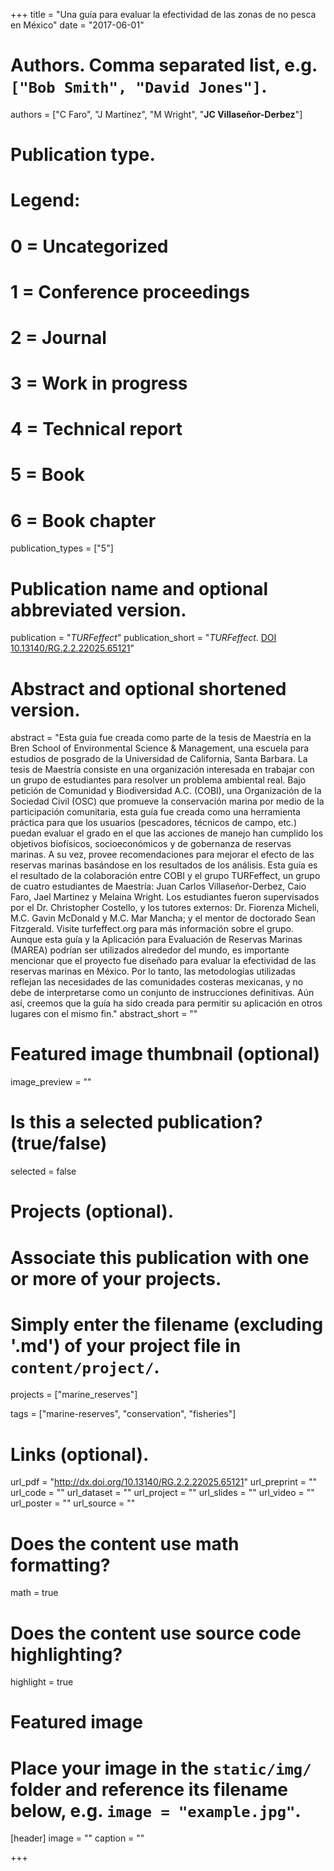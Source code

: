 +++
title = "Una guía para evaluar la efectividad de las zonas de no pesca en México"
date = "2017-06-01"

# Authors. Comma separated list, e.g. `["Bob Smith", "David Jones"]`.
authors = ["C Faro", "J Martínez", "M Wright", "**JC Villaseñor-Derbez**"]

# Publication type.
# Legend:
# 0 = Uncategorized
# 1 = Conference proceedings
# 2 = Journal
# 3 = Work in progress
# 4 = Technical report
# 5 = Book
# 6 = Book chapter
publication_types = ["5"]

# Publication name and optional abbreviated version.
publication = "*TURFeffect*"
publication_short = "*TURFeffect*. [DOI 10.13140/RG.2.2.22025.65121](http://dx.doi.org/10.13140/RG.2.2.22025.65121)"

# Abstract and optional shortened version.
abstract = "Esta guía fue creada como parte de la tesis de Maestría en la Bren School of Environmental Science & Management, una escuela para estudios de posgrado de la Universidad de California, Santa Barbara. La tesis de Maestría consiste en una organización interesada en trabajar con un grupo de estudiantes para resolver un problema ambiental real. Bajo petición de Comunidad y Biodiversidad A.C. (COBI), una Organización de la Sociedad Civil (OSC) que promueve la conservación marina por medio de la participación comunitaria, esta guía fue creada como una herramienta práctica para que los usuarios (pescadores, técnicos de campo, etc.) puedan evaluar el grado en el que las acciones de manejo han cumplido los objetivos biofísicos, socioeconómicos y de gobernanza de reservas marinas. A su vez, provee recomendaciones para mejorar el efecto de las reservas marinas basándose en los resultados de los análisis. Esta guía es el resultado de la colaboración entre COBI y el grupo TURFeffect, un grupo de cuatro estudiantes de Maestría: Juan Carlos Villaseñor-Derbez, Caio Faro, Jael Martinez y Melaina Wright. Los estudiantes fueron supervisados por el Dr. Christopher Costello, y los tutores externos: Dr. Fiorenza Micheli, M.C. Gavin McDonald y M.C. Mar Mancha; y el mentor de doctorado Sean Fitzgerald. Visite turfeffect.org para más información sobre el grupo. Aunque esta guía y la Aplicación para Evaluación de Reservas Marinas (MAREA) podrían ser utilizados alrededor del mundo, es importante mencionar que el proyecto fue diseñado para evaluar la efectividad de las reservas marinas en México. Por lo tanto, las metodologías utilizadas reflejan las necesidades de las comunidades costeras mexicanas, y no debe de interpretarse como un conjunto de instrucciones definitivas. Aún así, creemos que la guía ha sido creada para permitir su aplicación en otros lugares con el mismo fin."
abstract_short = ""

# Featured image thumbnail (optional)
image_preview = ""

# Is this a selected publication? (true/false)
selected = false

# Projects (optional).
#   Associate this publication with one or more of your projects.
#   Simply enter the filename (excluding '.md') of your project file in `content/project/`.
projects = ["marine_reserves"]

tags = ["marine-reserves", "conservation", "fisheries"]

# Links (optional).
url_pdf = "http://dx.doi.org/10.13140/RG.2.2.22025.65121"
url_preprint = ""
url_code = ""
url_dataset = ""
url_project = ""
url_slides = ""
url_video = ""
url_poster = ""
url_source = ""

# Does the content use math formatting?
math = true

# Does the content use source code highlighting?
highlight = true

# Featured image
# Place your image in the `static/img/` folder and reference its filename below, e.g. `image = "example.jpg"`.
[header]
image = ""
caption = ""

+++
